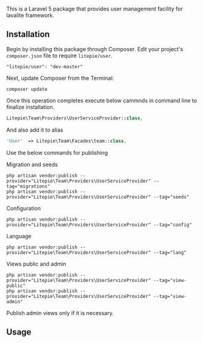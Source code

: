 This is a Laravel 5 package that provides user management facility for lavalite framework.

## Installation

Begin by installing this package through Composer. Edit your project's `composer.json` file to require `litepie/user`.

    "litepie/user": "dev-master"

Next, update Composer from the Terminal:

    composer update

Once this operation completes execute below cammnds in command line to finalize installation.

```php
Litepie\Team\Providers\UserServiceProvider::class,

```

And also add it to alias

```php
'User'  => Litepie\Team\Facades\team::class,
```

Use the below commands for publishing

Migration and seeds

    php artisan vendor:publish --provider="Litepie\Team\Providers\UserServiceProvider" --tag="migrations"
    php artisan vendor:publish --provider="Litepie\Team\Providers\UserServiceProvider" --tag="seeds"

Configuration

    php artisan vendor:publish --provider="Litepie\Team\Providers\UserServiceProvider" --tag="config"

Language

    php artisan vendor:publish --provider="Litepie\Team\Providers\UserServiceProvider" --tag="lang"

Views public and admin

    php artisan vendor:publish --provider="Litepie\Team\Providers\UserServiceProvider" --tag="view-public"
    php artisan vendor:publish --provider="Litepie\Team\Providers\UserServiceProvider" --tag="view-admin"

Publish admin views only if it is necessary.

## Usage



